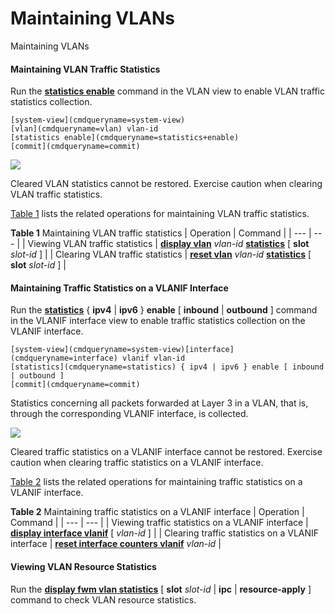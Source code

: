 Maintaining VLANs
=================

Maintaining VLANs

#### Maintaining VLAN Traffic Statistics

Run the [**statistics enable**](cmdqueryname=statistics+enable) command in the VLAN view to enable VLAN traffic statistics collection.

```
[system-view](cmdqueryname=system-view)
[vlan](cmdqueryname=vlan) vlan-id
[statistics enable](cmdqueryname=statistics+enable)
[commit](cmdqueryname=commit)
```
![](public_sys-resources/notice_3.0-en-us.png) 

Cleared VLAN statistics cannot be restored. Exercise caution when clearing VLAN traffic statistics.

[Table 1](#EN-US_TASK_0000001176662411__table72341247696) lists the related operations for maintaining VLAN traffic statistics.

**Table 1** Maintaining VLAN traffic statistics
| Operation | Command |
| --- | --- |
| Viewing VLAN traffic statistics | [**display vlan**](cmdqueryname=display+vlan) *vlan-id* [**statistics**](cmdqueryname=statistics) [ **slot** *slot-id* ] |
| Clearing VLAN traffic statistics | [**reset vlan**](cmdqueryname=reset+vlan) *vlan-id* [**statistics**](cmdqueryname=statistics) [ **slot** *slot-id* ] |



#### Maintaining Traffic Statistics on a VLANIF Interface

Run the [**statistics**](cmdqueryname=statistics+enable) { **ipv4** | **ipv6** } **enable** [ **inbound** | **outbound** ] command in the VLANIF interface view to enable traffic statistics collection on the VLANIF interface.

```
[system-view](cmdqueryname=system-view)[interface](cmdqueryname=interface) vlanif vlan-id
[statistics](cmdqueryname=statistics) { ipv4 | ipv6 } enable [ inbound | outbound ]
[commit](cmdqueryname=commit)
```

Statistics concerning all packets forwarded at Layer 3 in a VLAN, that is, through the corresponding VLANIF interface, is collected.

![](public_sys-resources/notice_3.0-en-us.png) 

Cleared traffic statistics on a VLANIF interface cannot be restored. Exercise caution when clearing traffic statistics on a VLANIF interface.

[Table 2](#EN-US_TASK_0000001176662411__table282942391214) lists the related operations for maintaining traffic statistics on a VLANIF interface.

**Table 2** Maintaining traffic statistics on a VLANIF interface
| Operation | Command |
| --- | --- |
| Viewing traffic statistics on a VLANIF interface | [**display interface vlanif**](cmdqueryname=display+interface+vlanif) [ *vlan-id* ] |
| Clearing traffic statistics on a VLANIF interface | [**reset interface counters vlanif**](cmdqueryname=reset+interface+counters+vlanif) *vlan-id* |



#### Viewing VLAN Resource Statistics

Run the [**display fwm vlan statistics**](cmdqueryname=display+fwm+vlan+statistics) [ **slot** *slot-id* | **ipc** | **resource-apply** ] command to check VLAN resource statistics.